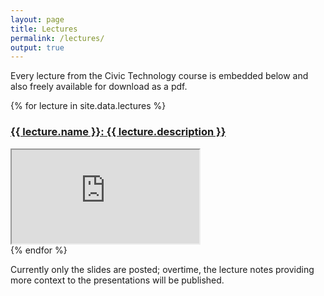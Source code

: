 ```yaml
---
layout: page
title: Lectures
permalink: /lectures/
output: true
---
```

<p>
	Every lecture from the Civic Technology course is embedded below and also freely available for download as a pdf. 
</p>


{% for lecture in site.data.lectures %}
<h3>
	<a href="https://drive.google.com/uc?id={{ lecture.id }}&export=download">
	 <strong>{{ lecture.name }}:</strong> 	{{ lecture.description }}</a>
</h3>
<div class="resp-container">
   <iframe class="resp-iframe" 
   src="https://drive.google.com/file/d/{{ lecture.id }}/preview"></iframe>
</div>
{% endfor %}


<p> 
	Currently only the slides are posted; overtime, the lecture notes providing more context to the presentations will be published.
</p>